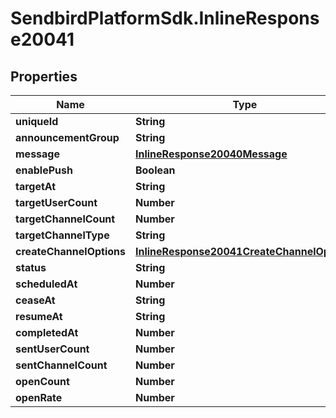 # SendbirdPlatformSdk.InlineResponse20041

## Properties

Name | Type | Description | Notes
------------ | ------------- | ------------- | -------------
**uniqueId** | **String** |  | [optional] 
**announcementGroup** | **String** |  | [optional] 
**message** | [**InlineResponse20040Message**](InlineResponse20040Message.md) |  | [optional] 
**enablePush** | **Boolean** |  | [optional] 
**targetAt** | **String** |  | [optional] 
**targetUserCount** | **Number** |  | [optional] 
**targetChannelCount** | **Number** |  | [optional] 
**targetChannelType** | **String** |  | [optional] 
**createChannelOptions** | [**InlineResponse20041CreateChannelOptions**](InlineResponse20041CreateChannelOptions.md) |  | [optional] 
**status** | **String** |  | [optional] 
**scheduledAt** | **Number** |  | [optional] 
**ceaseAt** | **String** |  | [optional] 
**resumeAt** | **String** |  | [optional] 
**completedAt** | **Number** |  | [optional] 
**sentUserCount** | **Number** |  | [optional] 
**sentChannelCount** | **Number** |  | [optional] 
**openCount** | **Number** |  | [optional] 
**openRate** | **Number** |  | [optional] 


